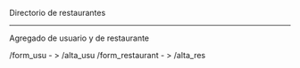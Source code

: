 Directorio de restaurantes

***
Agregado de usuario y de restaurante

/form_usu        - > /alta_usu
/form_restaurant - > /alta_res
